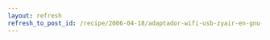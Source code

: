 ```yaml
---
layout: refresh
refresh_to_post_id: /recipe/2006-04-18/adaptador-wifi-usb-zyair-en-gnu-linux.html
---
```

